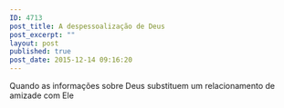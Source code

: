 ```yaml
---
ID: 4713
post_title: A despessoalização de Deus
post_excerpt: ""
layout: post
published: true
post_date: 2015-12-14 09:16:20
---
```

Quando as informações sobre Deus substituem um relacionamento de amizade com Ele